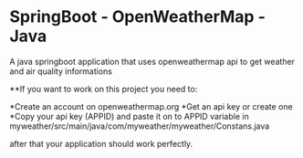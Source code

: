 # SpringBoot - OpenWeatherMap - Java
 A java springboot application that uses openweathermap api to get weather and air quality informations
 
 **If you want to work on this project you need to:
 
  *Create an account on openweathermap.org
  *Get an api key or create one
  *Copy your api key (APPID) and paste it on to APPID variable in myweather/src/main/java/com/myweather/myweather/Constans.java
  
  after that your application should work perfectly.
